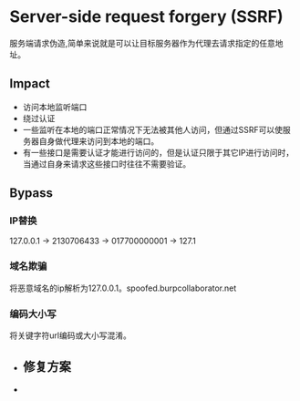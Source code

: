 # Server-side request forgery (SSRF)
服务端请求伪造,简单来说就是可以让目标服务器作为代理去请求指定的任意地址。
## Impact

* 访问本地监听端口
* 绕过认证
* 一些监听在本地的端口正常情况下无法被其他人访问，但通过SSRF可以使服务器自身做代理来访问到本地的端口。  
* 有一些接口是需要认证才能进行访问的，但是认证只限于其它IP进行访问时，当通过自身来请求这些接口时往往不需要验证。


## Bypass
### IP替换
127.0.0.1 -> 2130706433 -> 017700000001 -> 127.1
### 域名欺骗
将恶意域名的ip解析为127.0.0.1。spoofed.burpcollaborator.net
### 编码大小写
将关键字符url编码或大小写混淆。
* ## 修复方案
* 
